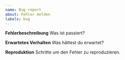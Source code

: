 ```yaml
---
name: Bug report
about: Fehler melden
labels: bug
---
```

**Fehlerbeschreibung**
Was ist passiert?

**Erwartetes Verhalten**
Was hättest du erwartet?

**Reproduktion**
Schritte um den Fehler zu reproduzieren.
